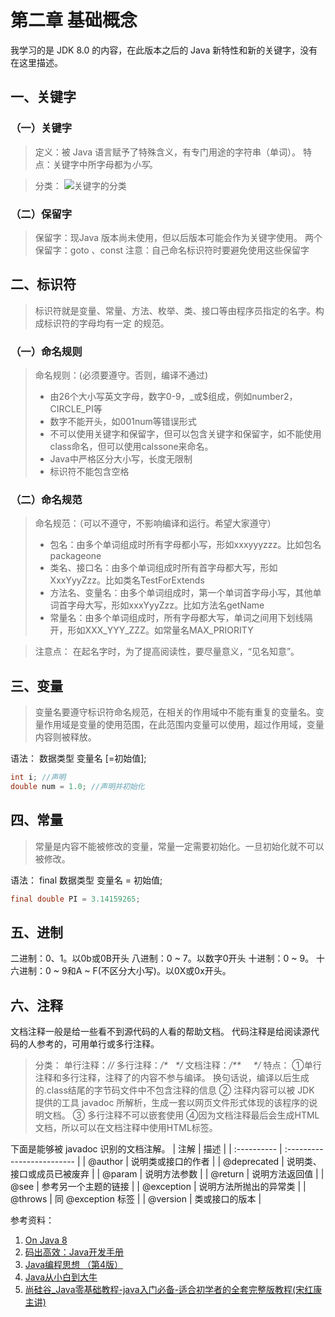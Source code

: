 # 第二章 基础概念
我学习的是 JDK 8.0 的内容，在此版本之后的 Java 新特性和新的关键字，没有在这里描述。
## 一、关键字
### （一）关键字

>定义：被 Java 语言赋予了特殊含义，有专门用途的字符串（单词）。
>特点：关键字中所字母都为*小写*。

>分类：
>![关键字的分类](https://img-blog.csdnimg.cn/20210120093653291.png?x-oss-process=image/watermark,type_ZmFuZ3poZW5naGVpdGk,shadow_10,text_aHR0cHM6Ly9ibG9nLmNzZG4ubmV0L20wXzUzNzg0MTUx,size_16,color_FFFFFF,t_70#pic_center)
### （二）保留字
>保留字：现Java 版本尚未使用，但以后版本可能会作为关键字使用。
>两个保留字：goto 、const
>注意：自己命名标识符时要避免使用这些保留字
## 二、标识符

>标识符就是变量、常量、方法、枚举、类、接口等由程序员指定的名字。构成标识符的字母均有一定
>的规范。
### （一）命名规则
>命名规则：(必须要遵守。否则，编译不通过)
>- 由26个大小写英文字母，数字0-9，_或$组成，例如number2，CIRCLE_PI等
>- 数字不能开头，如001num等错误形式
>- 不可以使用关键字和保留字，但可以包含关键字和保留字，如不能使用class命名，但可以使用calssone来命名。
>- Java中严格区分大小写，长度无限制
>- 标识符不能包含空格

### （二）命名规范

>命名规范：（可以不遵守，不影响编译和运行。希望大家遵守）
>- 包名：由多个单词组成时所有字母都小写，形如xxxyyyzzz。比如包名packageone
>- 类名、接口名：由多个单词组成时所有首字母都大写，形如XxxYyyZzz。比如类名TestForExtends
>- 方法名、变量名：由多个单词组成时，第一个单词首字母小写，其他单词首字母大写，形如xxxYyyZzz。比如方法名getName
>- 常量名：由多个单词组成时，所有字母都大写，单词之间用下划线隔开，形如XXX_YYY_ZZZ。如常量名MAX_PRIORITY

>注意点： 
>在起名字时，为了提高阅读性，要尽量意义，“见名知意”。

## 三、变量
>变量名要遵守标识符命名规范，在相关的作用域中不能有重复的变量名。变量作用域是变量的使用范围，在此范围内变量可以使用，超过作用域，变量内容则被释放。

语法：
数据类型 变量名 [=初始值];
```java
int i; //声明
double num = 1.0; //声明并初始化
```
## 四、常量
>常量是内容不能被修改的变量，常量一定需要初始化。一旦初始化就不可以被修改。

语法：
final 数据类型 变量名 = 初始值;
```java
final double PI = 3.14159265;
```
## 五、进制
二进制：0、1。以0b或0B开头
八进制：0 ~ 7。以数字0开头
十进制：0 ~ 9。
十六进制：0 ~ 9和A ~ F(不区分大小写)。以0X或0x开头。

## 六、注释
文档注释一般是给一些看不到源代码的人看的帮助文档。
代码注释是给阅读源代码的人参考的，可用单行或多行注释。
>分类：
>单行注释：_//_
>多行注释：_/* &nbsp;  */_
>文档注释：_/** &nbsp;&nbsp;&nbsp;  */_
>特点：
>①单行注释和多行注释，注释了的内容不参与编译。
>换句话说，编译以后生成的.class结尾的字节码文件中不包含注释的信息
>② 注释内容可以被 JDK 提供的工具 javadoc 所解析，生成一套以网页文件形式体现的该程序的说明文档。
>③ 多行注释不可以嵌套使用
>④因为文档注释最后会生成HTML文档，所以可以在文档注释中使用HTML标签。

下面是能够被 javadoc 识别的文档注解。
| 注解        | 描述                       |
| :---------- | :------------------------- |
| @author     | 说明类或接口的作者         |
| @deprecated | 说明类、接口或成员已被废弃 |
| @param      | 说明方法参数               |
| @return     | 说明方法返回值             |
| @see        | 参考另一个主题的链接       |
| @exception  | 说明方法所抛出的异常类     |
| @throws     | 同 @exception 标签         |
| @version    | 类或接口的版本             |

参考资料：

1. [On Java 8](https://book.douban.com/subject/30217317/)
2. [码出高效：Java开发手册](https://book.douban.com/subject/30333948/)
3. [Java编程思想 （第4版）](https://book.douban.com/subject/2130190/)
4. [Java从小白到大牛](https://www.ituring.com.cn/book/2480/)
5. [尚硅谷_Java零基础教程-java入门必备-适合初学者的全套完整版教程(宋红康主讲)](https://www.bilibili.com/video/BV1Kb411W75N?p=180)